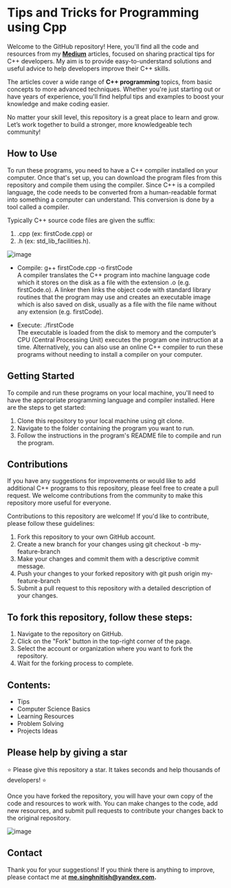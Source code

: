 # Tips and Tricks for Programming using Cpp

Welcome to the GitHub repository! Here, you'll find all the code and resources from my [**Medium**](https://nitishhsinghhh.medium.com/) articles, focused on sharing practical tips for C++ developers. My aim is to provide easy-to-understand solutions and useful advice to help developers improve their C++ skills.

The articles cover a wide range of **C++ programming** topics, from basic concepts to more advanced techniques. Whether you're just starting out or have years of experience, you'll find helpful tips and examples to boost your knowledge and make coding easier.

No matter your skill level, this repository is a great place to learn and grow. Let’s work together to build a stronger, more knowledgeable tech community!

## How to Use

To run these programs, you need to have a C++ compiler installed on your computer. Once that's set up, you can download the program files from this repository and compile them using the compiler. Since C++ is a compiled language, the code needs to be converted from a human-readable format into something a computer can understand. This conversion is done by a tool called a compiler.

Typically C++ source code files are given the suffix:
1. .cpp (ex: firstCode.cpp) or
2. .h (ex: std_lib_facilities.h).

![image](https://github.com/nitishhsinghhh/Tips-and-Tricks-for-Programming-using-Cpp/assets/93253740/900ac352-6779-48de-9644-a069b0f0fef9)

- Compile:
g++ firstCode.cpp -o firstCode <br>
A compiler translates the C++ program into machine language code which it stores on the disk as a file with the extension .o (e.g. firstCode.o). A linker then links the object code with standard library routines that the program may use and creates an executable image which is also saved on disk, usually as a file with the file name without any extension (e.g. firstCode).

- Execute:
./firstCode <br>
The executable is loaded from the disk to memory and the computer’s CPU (Central Processing Unit) executes the program one instruction at a time.
Alternatively, you can also use an online C++ compiler to run these programs without needing to install a compiler on your computer.

## Getting Started
To compile and run these programs on your local machine, you'll need to have the appropriate programming language and compiler installed. Here are the steps to get started:

1. Clone this repository to your local machine using git clone.
2. Navigate to the folder containing the program you want to run.
3. Follow the instructions in the program's README file to compile and run the program.

## Contributions
If you have any suggestions for improvements or would like to add additional C++ programs to this repository, please feel free to create a pull request. We welcome contributions from the community to make this repository more useful for everyone.

Contributions to this repository are welcome! If you'd like to contribute, please follow these guidelines:

1. Fork this repository to your own GitHub account.
2. Create a new branch for your changes using git checkout -b my-feature-branch
3. Make your changes and commit them with a descriptive commit message.
4. Push your changes to your forked repository with git push origin my-feature-branch
5. Submit a pull request to this repository with a detailed description of your changes.


## To fork this repository, follow these steps:

1. Navigate to the repository on GitHub.
2. Click on the "Fork" button in the top-right corner of the page.
3. Select the account or organization where you want to fork the repository.
4. Wait for the forking process to complete.

## Contents:
- Tips
- Computer Science Basics
- Learning Resources
- Problem Solving
- Projects Ideas


## Please help by giving a star

⭐ Please give this repository a star. It takes seconds and help thousands of developers! ⭐

Once you have forked the repository, you will have your own copy of the code and resources to work with. You can make changes to the code, add new resources, and submit pull requests to contribute your changes back to the original repository.

![image](https://github.com/nitishhsinghhh/Tips-and-Tricks-Programming-using-Cpp/assets/93253740/8ea8a38f-c347-4dcd-8d18-0246e4da2c31)

## Contact
Thank you for your suggestions! If you think there is anything to improve, please contact me at **me.singhnitish@yandex.com.**

